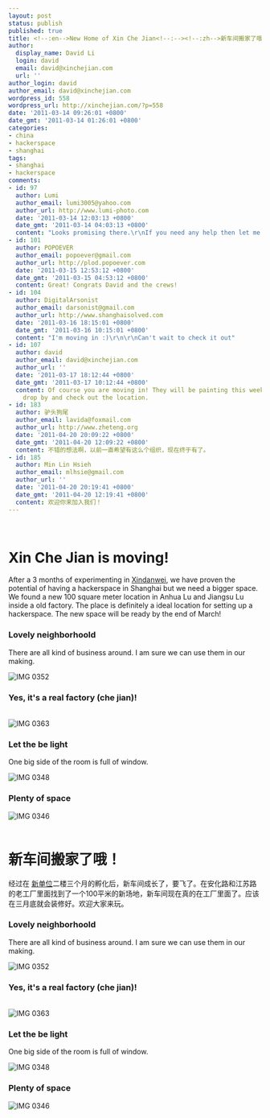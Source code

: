 ```yaml
---
layout: post
status: publish
published: true
title: <!--:en-->New Home of Xin Che Jian<!--:--><!--:zh-->新车间搬家了哦！<!--:-->
author:
  display_name: David Li
  login: david
  email: david@xinchejian.com
  url: ''
author_login: david
author_email: david@xinchejian.com
wordpress_id: 558
wordpress_url: http://xinchejian.com/?p=558
date: '2011-03-14 09:26:01 +0800'
date_gmt: '2011-03-14 01:26:01 +0800'
categories:
- china
- hackerspace
- shanghai
tags:
- shanghai
- hackerspace
comments:
- id: 97
  author: Lumi
  author_email: lumi3005@yahoo.com
  author_url: http://www.lumi-photo.com
  date: '2011-03-14 12:03:13 +0800'
  date_gmt: '2011-03-14 04:03:13 +0800'
  content: "Looks promising there.\r\nIf you need any help then let me know.\r\n~Lutz"
- id: 101
  author: POPOEVER
  author_email: popoever@gmail.com
  author_url: http://plod.popoever.com
  date: '2011-03-15 12:53:12 +0800'
  date_gmt: '2011-03-15 04:53:12 +0800'
  content: Great! Congrats David and the crews!
- id: 104
  author: DigitalArsonist
  author_email: darsonist@gmail.com
  author_url: http://www.shanghaisolved.com
  date: '2011-03-16 18:15:01 +0800'
  date_gmt: '2011-03-16 10:15:01 +0800'
  content: "I'm moving in :)\r\n\r\nCan't wait to check it out"
- id: 107
  author: david
  author_email: david@xinchejian.com
  author_url: ''
  date: '2011-03-17 18:12:44 +0800'
  date_gmt: '2011-03-17 10:12:44 +0800'
  content: Of course you are moving in! They will be painting this weekend but still
    drop by and check out the location.
- id: 183
  author: 驴头狗尾
  author_email: lavida@foxmail.com
  author_url: http://www.zheteng.org
  date: '2011-04-20 20:09:22 +0800'
  date_gmt: '2011-04-20 12:09:22 +0800'
  content: 不错的想法啊，以前一直希望有这么个组织，现在终于有了。
- id: 185
  author: Min Lin Hsieh
  author_email: mlhsie@gmail.com
  author_url: ''
  date: '2011-04-20 20:19:41 +0800'
  date_gmt: '2011-04-20 12:19:41 +0800'
  content: 欢迎你来加入我们！
---
```

<p><!--:en--><br />
<h1>Xin Che Jian is moving!</h1> </p>
<p>After a 3 months of experimenting in <a href="http://xindanwei.com">Xindanwei</a>, we have proven the potential of having a hackerspace in Shanghai but we need a bigger space. We found a new 100 square meter location in Anhua Lu and Jiangsu Lu inside a old factory. The place is definitely a ideal location for setting up a hackerspace. The new space will be ready by the end of March!</p></p>
<h3>Lovely neighborhoold</h3></p>
<p>There are all kind of business around. I am sure we can use them in our making.</p></p>
<p><img style="display:block; margin-left:auto; margin-right:auto;" src="http://xinchejian.com/wp-content/uploads/2011/03/IMG_0352.jpg" alt="IMG 0352" title="IMG_0352.jpg" border="0"/></p>
<h3>Yes, it's a real factory (che jian)!</h3><br />
<img style="display:block; margin-left:auto; margin-right:auto;" src="http://xinchejian.com/wp-content/uploads/2011/03/IMG_0363.jpg" alt="IMG 0363" title="IMG_0363.JPG" border="0"/></p>
<h3>Let the be light</h3></p>
<p>One big side of the room is full of window.</p></p>
<p><img style="display:block; margin-left:auto; margin-right:auto;" src="http://xinchejian.com/wp-content/uploads/2011/03/IMG_0348.jpg" alt="IMG 0348" title="IMG_0348.JPG" border="0"/></p>
<h3>Plenty of space</h3></p>
<p><img style="display:block; margin-left:auto; margin-right:auto;" src="http://xinchejian.com/wp-content/uploads/2011/03/IMG_0346.jpg" alt="IMG 0346" title="IMG_0346.JPG" border="0"/><!--:--><!--:zh--><br />
<h1>新车间搬家了哦！</h1> </p>
<p>经过在 <a href="http://xindanwei.com">新单位</a>二楼三个月的孵化后，新车间成长了，要飞了。在安化路和江苏路的老工厂里面找到了一个100平米的新场地，新车间现在真的在工厂里面了。应该在三月底就会装修好。欢迎大家来玩。</p></p>
<h3>Lovely neighborhoold</h3></p>
<p>There are all kind of business around. I am sure we can use them in our making.</p></p>
<p><img style="display:block; margin-left:auto; margin-right:auto;" src="http://xinchejian.com/wp-content/uploads/2011/03/IMG_0352.jpg" alt="IMG 0352" title="IMG_0352.jpg" border="0"/></p>
<h3>Yes, it's a real factory (che jian)!</h3><br />
<img style="display:block; margin-left:auto; margin-right:auto;" src="http://xinchejian.com/wp-content/uploads/2011/03/IMG_0363.jpg" alt="IMG 0363" title="IMG_0363.JPG" border="0"/></p>
<h3>Let the be light</h3></p>
<p>One big side of the room is full of window.</p></p>
<p><img style="display:block; margin-left:auto; margin-right:auto;" src="http://xinchejian.com/wp-content/uploads/2011/03/IMG_0348.jpg" alt="IMG 0348" title="IMG_0348.JPG" border="0"/></p>
<h3>Plenty of space</h3></p>
<p><img style="display:block; margin-left:auto; margin-right:auto;" src="http://xinchejian.com/wp-content/uploads/2011/03/IMG_0346.jpg" alt="IMG 0346" title="IMG_0346.JPG" border="0"/><!--:--></p>
